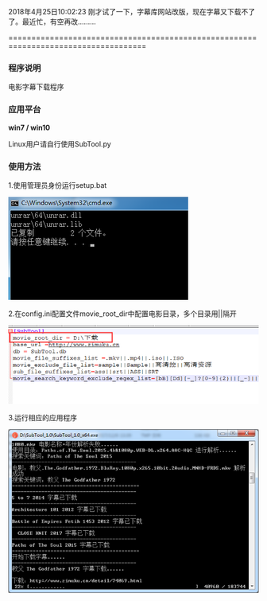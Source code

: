 2018年4月25日10:02:23
刚才试了一下，字幕库网站改版，现在字幕又下载不了了。最近忙，有空再改.........

====================================================================================

### 程序说明 ###
电影字幕下载程序

### 应用平台   
**win7 / win10**

Linux用户请自行使用SubTool.py

### 使用方法 

1.使用管理员身份运行setup.bat

![image](https://raw.githubusercontent.com/backtracker/SubTool/master/image/bat.png)

2.在config.ini配置文件movie_root_dir中配置电影目录，多个目录用||隔开

![image](https://raw.githubusercontent.com/backtracker/SubTool/master/image/config.png)

3.运行相应的应用程序

![image](https://raw.githubusercontent.com/backtracker/SubTool/master/image/subtool2.png)



